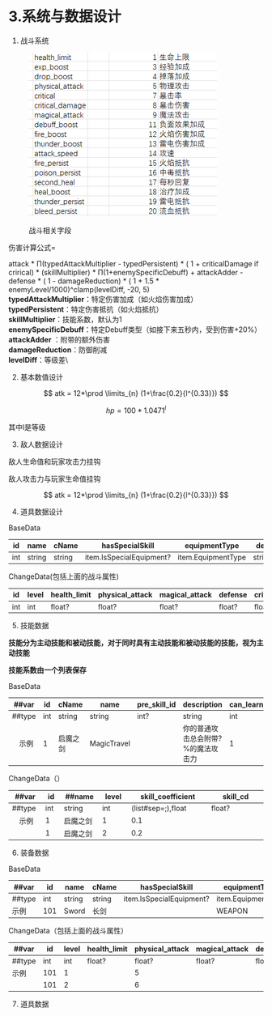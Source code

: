 # 3.系统与数据设计

1. 战斗系统

<figure><img src=".gitbook/assets/image (2) (1) (1).png" alt=""><figcaption><p>战斗相关字段</p></figcaption></figure>

伤害计算公式=

attack \* Π(typedAttackMultiplier - typedPersistent) \* ( 1 + criticalDamage if crirical) \* (skillMultiplier) \* Π(1+enemySpecificDebuff) + attackAdder -\
defense \* ( 1 - damageReduction) \* ( 1 + 1.5 \* enemyLevel/1000)^clamp(levelDiff, -20, 5)\
**typedAttackMultiplier**：特定伤害加成（如火焰伤害加成）\
**typedPersistent**：特定伤害抵抗（如火焰抵抗）\
**skillMultiplier**：技能系数，默认为1\
**enemySpecificDebuff**：特定Debuff类型（如接下来五秒内，受到伤害+20%）\
**attackAdder** ：附带的额外伤害\
**damageReduction**：防御削减\
**levelDiff**：等级差\


2. 基本数值设计

$$
atk = 12*\prod \limits_{n} (1+\frac{0.2}{l^{0.33}})
$$



$$
hp = 100 * 1.0471^l
$$

其中l是等级

3. 敌人数据设计

敌人生命值和玩家攻击力挂钩

敌人攻击力与玩家生命值挂钩

$$
atk = 12*\prod \limits_{n} (1+\frac{0.2}{l^{0.33}})
$$

4. 道具数据设计

BaseData

<table><thead><tr><th width="72">id</th><th width="99">name</th><th width="72">cName</th><th width="195">hasSpecialSkill</th><th width="162">equipmentType</th><th width="150">desc</th></tr></thead><tbody><tr><td>int</td><td>string</td><td>string</td><td>item.IsSpecialEquipment?</td><td>item.EquipmentType</td><td>string?</td></tr></tbody></table>

ChangeData(包括上面的战斗属性)

<table><thead><tr><th width="72">id</th><th width="72">level</th><th width="117">health_limit</th><th width="110">physical_attack</th><th width="125">magical_attack</th><th width="104">defense</th><th width="105">critical</th><th width="124">critical_damage</th><th width="115">rare</th></tr></thead><tbody><tr><td>int</td><td>int</td><td>float?</td><td>float?</td><td>float?</td><td>float?</td><td>float?</td><td>float?</td><td>item.EQuality</td></tr></tbody></table>

5. 技能数据

**技能分为主动技能和被动技能，对于同时具有主动技能和被动技能的技能，视为主动技能**

**技能系数由一个列表保存**

BaseData

<table><thead><tr><th width="74">##var</th><th width="54">id</th><th width="88">cName</th><th width="112">name</th><th width="99">pre_skill_id</th><th width="406">description</th><th width="150">can_learn_level</th><th width="132">max_activated_level</th><th width="99">skill_type</th><th width="143">skill_range_type</th><th width="224">coefficient_num</th><th width="255">coefficient_desc</th><th width="157">damage_type</th></tr></thead><tbody><tr><td>##type</td><td>int</td><td>string</td><td>string</td><td>int?</td><td>string</td><td>int</td><td>int</td><td>skill.SkillType</td><td>skill.SkillRangeType?</td><td>int?</td><td>(list#sep=,),string</td><td>skill.DamageType?</td></tr><tr><td>　示例</td><td>1</td><td>启魔之剑</td><td>MagicTravel</td><td>　</td><td>你的普通攻击总会附带?%的魔法攻击力</td><td>1</td><td>10</td><td>NEGATIVE</td><td>　</td><td>1</td><td>附带魔法攻击力</td><td>　</td></tr></tbody></table>

ChangeData（）

<table><thead><tr><th width="74">##var</th><th width="54">id</th><th width="88">##name</th><th width="99">level</th><th width="313">skill_coefficient</th><th width="313">skill_cd</th></tr></thead><tbody><tr><td>##type</td><td>int</td><td>string</td><td>int</td><td>(list#sep=;),float</td><td>float?</td></tr><tr><td>　示例</td><td>1</td><td>启魔之剑</td><td>1</td><td>0.1</td><td>　</td></tr><tr><td>　</td><td>1</td><td>启魔之剑</td><td>2</td><td>0.2</td><td>　</td></tr></tbody></table>

6. 装备数据

BaseData

<table><thead><tr><th width="72">##var</th><th width="72">id</th><th width="99">name</th><th width="72">cName</th><th width="195">hasSpecialSkill</th><th width="162">equipmentType</th><th width="150">desc</th></tr></thead><tbody><tr><td>##type</td><td>int</td><td>string</td><td>string</td><td>item.IsSpecialEquipment?</td><td>item.EquipmentType</td><td>string?</td></tr><tr><td>示例</td><td>101</td><td>Sword</td><td>长剑</td><td></td><td>WEAPON</td><td></td></tr></tbody></table>

ChangeData（包括上面的战斗属性）

<table><thead><tr><th width="72">##var</th><th width="72">id</th><th width="72">level</th><th width="117">health_limit</th><th width="110">physical_attack</th><th width="125">magical_attack</th><th width="104">defense</th><th width="105">critical</th><th width="124">critical_damage</th><th width="115">rare</th></tr></thead><tbody><tr><td>##type</td><td>int</td><td>int</td><td>float?</td><td>float?</td><td>float?</td><td>float?</td><td>float?</td><td>float?</td><td>item.EQuality</td></tr><tr><td>示例</td><td>101</td><td>1</td><td></td><td>5</td><td></td><td></td><td></td><td></td><td>WHITE</td></tr><tr><td></td><td>101</td><td>2</td><td></td><td>6</td><td></td><td></td><td></td><td></td><td>WHITE</td></tr></tbody></table>

7. 道具数据

